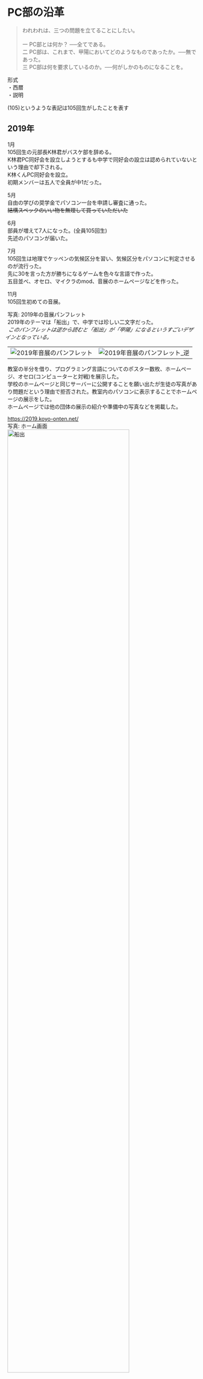 # PC部の沿革

>われわれは、三つの問題を立てることにしたい。<br><br>
>一 PC部とは何か？ ──全てである。<br>
>二 PC部は、これまで、甲陽においてどのようなものであったか。──無であった。<br>
>三 PC部は何を要求しているのか。──何がしかのものになることを。

形式<br>
・西暦<br>
・説明<br>

(105)というような表記は105回生がしたことを表す<br>
## 2019年

1月<br>
105回生の元部長K林君がバスケ部を辞める。<br>
K林君PC同好会を設立しようとするも中学で同好会の設立は認められていないという理由で却下される。<br>
K林くんPC同好会を設立。<br>
初期メンバーは五人で全員が中1だった。<br>

5月<br>
自由の学びの奨学金でパソコン一台を申請し審査に通った。<br>
~~結構スペックのいい物を無理して買っていただいた~~<br>

6月<br>
部員が増えて7人になった。(全員105回生)<br>
先述のパソコンが届いた。<br>

7月<br>
105回生は地理でケッペンの気候区分を習い、気候区分をパソコンに判定させるのが流行った。<br>
先に30を言った方が勝ちになるゲームを色々な言語で作った。<br>
五目並べ、オセロ、マイクラのmod、音展のホームページなどを作った。<br>

11月<br>
105回生初めての音展。

写真: 2019年の音展パンフレット<br>
2019年のテーマは「船出」で、中学では珍しい二文字だった。<br>
<span style="display: inline-block; transform: skewX(-25deg);">このパンフレットは逆から読むと「船出」が「甲陽」になるというすごいデザインとなっている。<br>
<table>
    <tr>
        <td><img src="./Assets/2019_pamphlet.jpeg" alt="2019年音展のパンフレット"></td>
        <td><img src="./Assets/2019_pamphlet_upside_down.jpeg" alt="2019年音展のパンフレット_逆"></td>
    </tr>
</table>

教室の半分を借り、プログラミング言語についてのポスター数枚、ホームページ、オセロ(コンピューターと対戦)を展示した。<br>
学校のホームページと同じサーバーに公開することを願い出たが生徒の写真があり問題だという理由で拒否された。教室内のパソコンに表示することでホームページの展示をした。<br>
ホームページでは他の団体の展示の紹介や準備中の写真などを掲載した。<br>

https://2019.koyo-onten.net/<br>
写真: ホーム画面<br>
<img src="./Assets/funade.png" alt="船出" width="80%">

写真: PC同好会準備中の様子<br>
手前のパソコンでホームページ、オセロの展示をし、右側の仕切り板でポスターを展示した。<br>
<img src="./Assets/2019_room.jpg" alt="2019年音展の写真" width="50%">

オセロに関してはオセロ全国大会一位の子とそのお父様が来られて、ボコボコにされた。((そんなに弱いとは思わないが...))<br>
https://bjcodes.net:1140/othello.html<br>

写真: 配布した部誌<br>
<img src="./Assets/2019_bushi.jpeg" alt="2019年音展の部誌" width="50%">

また、106回生が数名入部して部員は10人になった。<br>
音展後にボールを転がして迷路のゴールを目指すというゲームを作った。<br>

12月<br>
105回生はパソコンを自作したり、競技プログラミング(以下競プロ)を始めたりした。<br>

## 2020年

1月<br>
105回生は国語で漢文の返り点を学んだので、返り点から読み順を出力するプログラムを書いた。<br>

2月<br>
**新型コロナウイルスの影響で学校が休みになった**<br>
学年末考査消滅<br>
休みが続きゲームにも飽きたので競プロに勤しむ部員が増え、競プロブームが起こった。<br>
学校が再開して忙しくなる7月まで続いた。<br>
105回生①AtCorder灰→茶<br>

3月<br>
105回生②AtCorder灰→茶<br>

5月<br>
[GitHub](https://github.com/)という、ファイルの変更履歴を保存できるサービスの勉強を始めた。<br>
オンライン授業で三角関数を習った。<br>
105回生①AtCorder茶→緑<br>
105回生②AtCorder茶→緑<br>

7月<br>
この頃まで登校後に物理準備室でパソコンを預かってもらっていたが、PC同好会専用ロッカーを買ってもらえることになった。<br>
PC同好会のロゴのデザインはこのロッカーの鍵や物理講義室の鍵が付けてあったオブジェのようなものが元になっている。<br>

写真: PC同好会ロゴ<br>
<img src="./Assets/pc_logo.png" alt="PC同好会のロゴ" width="50%">

8月<br>
音展のために、中学校を360度カメラで撮影し、中学のストリートビューを作り始めた。three.jsというものを使った。<br>

10月<br>
ある部員がSVGからPNGに変換するプログラムを書いた。<br>
ストリートビュー作成のため長い廊下を通行止めにし、校内のあちこちを撮った。顔はもちろん人が写るのが許されていなかったためである。一部は画像編集で自然に消した。<br>

11月<br>
105回生2回目の音展。<br>

写真: 2020年の音展パンフレット<br>
2020年のテーマは「道」だった。写真の絵は部員のH君が描いた。<br>
<img src="./Assets/2020_pamphlet.jpeg" alt="2020年音展のパンフレット" width="50%">

この音展では展示スペースを設けず、学校のサーバーを借りてオンラインで発表した。<br>
https://2020.koyo-onten.net/<br>

写真: ホーム画面<br>
<img src="./Assets/michi.png" alt="michi" width="80%">

学校のサーバーだけに頼るのはデバッグが困難だった。<br>
ホームページやストリートビューを校内のQRコードからアクセスして見ていただいた。<br>

音展後にはマリオの1-1を自作したりUnityで音ゲーを作ったりした。<br>
## 2021年

2月<br>
先述のマリオが完成した。<br>
この頃部員は12名いた。<br>

3月<br>
105回生は全員高校へ進学となり、中学のPC同好会は実質消滅した。<br>

4月<br>
高校でPC同好会が再び設立された。<br>
部員は9人となった。<br>
複数の部員がパソコンを買い替えた。<br>

6月<br>
Vue.jsというものの学習を始めた。<br>
高校版のストリートビューを作り始めた。<br>

7月<br>
カメラを[Raspberry Pi](https://www.raspberrypi.com/)というスマホサイズのコンピューターで制御することで定点撮影をしタイムラプスを作った。<br>

写真: 使われたRaspberry Pi<br>
<img src="./Assets/zoi_raspi.jpeg" alt="ZOIのラズパイ" width="50%">

[全国中学高校Webコンテスト](https://webcon.japias.jp/index.html)(以下webコン)に参加登録をした。都市鉱山について調べることにした。<br>

8月<br>
高校を3Dモデルで再現した。

9月<br>
高校の音展は通常9月だが、この年は延期となって11月開催となった。

10月<br>
105回生は数学でベクトルを習った<br>
ベクトルを使ってお絵描きができるプログラムを書いた。<br>
ある部員は[ウェブデザイン技能検定](https://www.webdesign.gr.jp/)(3級)に合格した。<br>
webコンのためにMarkdownをHTMLに変換するプログラムを書いた。<br>
10月14日に兵庫県加東市にあるパナソニックエコテクノロジーセンター（PETEC）に見学に行った。<br>

写真: 見学の様子<br>
<img src="./Assets/petec.png" alt="petec" width="80%">

11月<br>
音展のホームページやwebコンのための作品作りをした。<br>
webコンに関しては最初の審査まで時間がなかったため、11月19日に行われた校外学習の摩耶山ハイキングでパソコンを持参し、山頂で調整をした。<br>
<span style="display: inline-block; transform: skewX(-25deg);">&nbsp;本来このハイキングは105回生が中一の時に行われるはずだったが、三年連続で雨で中止となり高一ですることになった。</span><br>

105回生3度目の音展<br>

写真: 2021年の音展パンフレット<br>
2021年のテーマは「男祭り<span style="font-size: 10px;">音</span><span style="font-size: 5px;">the moun</span><span style="font-size: 10px;">展</span>」だった。<br>
<img src="./Assets/2021_pamphlet.png" alt="2021年音展のパンフレット" width="50%">

音展のホームページや高校のストリートビューをPC同好会所有のサーバーで公開した。<br>
https://2021.koyo-onten.net/<br>

写真: ホーム画面<br>
<img src="./Assets/otoko.png" alt="otoko" width="80%">

2022年は不必要という理由で予算請求をしなかった。

音展の頃は学校で風邪が流行っており、部員の半分はしんどかった。<br>

12月<br>
部員3名はポートアイランドの理化学研究所にある[富嶽](https://www.fujitsu.com/jp/about/businesspolicy/tech/fugaku/)を使ったプログラミングができる会に参加した。<br>
~~とは言っても使うのは富嶽のごく一部だが~~<br>
冊子の小問の誘導に沿ってプログラムを組んでいくことで素数ゼミ[(wiki)](https://ja.wikipedia.org/wiki/%E5%91%A8%E6%9C%9F%E3%82%BC%E3%83%9F)の謎を解こうという<br>
形式だった。<br>
富嶽は並列して多くの処理を同時に行えるので普通のパソコンでは到底終わらない計算量でも数十秒でできた。<br>
当日は正月前で、多くの研究者が休暇中に計算してもらえるよう富嶽の予約を入れていたのでなかなか順番が回ってこなかった。<br>
また、NHKの取材が入り、一人の部員のインタビューが放送された。<br>

写真 右:理化学研究所入口 左: 計算結果を表にしたもの<br>
<table>
    <tr>
        <td><img src="./Assets/rikagaku.jpeg" alt="理化学研究所"></td>
        <td><img src="./Assets/fugaku_output.jpg" alt="素数ゼミのグラフ"></td>
    </tr>
</table>

ある部員は[ウェブデザイン技能検定](https://www.webdesign.gr.jp/)(2級)に合格した<br>

## 2022年

1月<br>
PHPの勉強を始めた<br>
PC同好会はwebコンの審査を次々と通過していった。<br>
最後の審査に向けて、ページの英訳やその他最終調整をした。<br>

2月<br>
ある部員はRaspberry Pi(先述)が家にあるのを思い出し、発掘して使い出した。<br>

写真: そのRaspberry Pi(小学生の時に買ったもの、Raspberry Pi 1B)<br>
<img src="./Assets/bj_raspi.jpeg" alt="bjのラズパイ" width="50%">

音展のために買い替えようと思ったが半導体不足で新しいものが販売されておらず買えなかった。<br>

3月<br>
webコンで<span style="color:orange;">金賞</span>をとった。<br>

写真: ホーム画面<br>
<img src="./Assets/webcon_page.png" alt="webcon" width="80%">

作品 [右ポケットの中の資源を求めて(大会所有URL)](https://contest.japias.jp/tqj24/240166C/) [予備用リンク(GitHub)](https://koyo-pc.github.io/Web-Contest/#)<br>

作品と共に提出した動画
<video src="./Assets/webcon.mp4" controls width="80%"></video>

校長先生に直接表彰していただいた。<br>

写真: 表彰状<br>
<img src="./Assets/webcon_cert.jpg" alt="webコン表彰状" width="50%">

ボディトラッカーを自作しようとした。<br>
Gaia EDR3という星のデータを使って星空の画像を作った。<br>

4月<br>
PHPを使って掲示板を作った。また通信方式やWebSocketという技術の勉強をした。<br>
MIDI形式の音楽ファイルを再生するプログラムを書いた。(キーボードが表示される凝ったもの)<br>

[パソコン甲子園モバイル部門](https://pckoshien.u-aizu.ac.jp/mobile/)(以下PCK)に出場することに決める。(105×3)<br>
「温故知新」のテーマに沿ってアプリを作ることが求められた。

5月<br>
MikuMikuDanceを使って3Dモデルを動かした。<br>
node.jsとWebSocketの技術を使って掲示板を作ろうと思った。<br>
Neovimの学習を始めた。

6月<br>
105回生は修学旅行で北海道に行った。<br>
PCKにために流行しているものの盛衰を予測するアプリを作ることにする。<br>
アプリ名はK林の意向で「TrenDiverse」になった<br>
チーム名もK林の意向で「sprouts」になった。もやし三人組だかららしい。<br>

7月<br>
夏休みに入った。掲示板を完成させた。<br>
WebSocketという技術を使っており同時に接続している人にリアルタイムで投稿が送信される(LINEみたいな感じ)
https://bjcodes.net:1137/wss.html<br>

PCK一次予選(書類選考)を突破<br>

写真: 掲示板のイメージ画像<br>
<img src="./Assets/2chan.png" alt="2ちゃん" width="50%">

8月<br>
部員が一名増えた。<br>
PCK用のアプリ制作を進めた。社畜状態。<br>

VRジェットコースターの制作を始めた。VRゴーグルで流す映像を作った。<br>
写真: 映像からの切り抜き<br>
<img src="./Assets/vr_image.png" alt="VR映像" width="50%">

[実際の映像はこちら(YouTube)](https://www.youtube.com/watch?v=eYh30M4UFek&ab_channel=%E7%94%B2%E9%99%BD%E5%AD%A6%E9%99%A2PC%E5%90%8C%E5%A5%BD%E4%BC%9A)<br>
没入感はユニバのものよりすごいらしい。<br>

PC同好会公式Tシャツを作った。

写真 右:シャツの前面 左: シャツの後面<br>
<table>
    <tr>
        <td><img src="./Assets/shirt_front.jpg" alt="シャツの前面"></td>
        <td><img src="./Assets/shirt_back.jpg" alt="シャツの後面"></td>
    </tr>
</table>
全面の「PC」は実行できるコードでできている。<br>
写真: 出力の文字列(PC同好会のロゴ)<br>
<img src="./Assets/shirt_output.png" alt="Tシャツ出力" width="25%">

多くの部員が旅行に行った。<br>

9月<br>
音展の準備を進めた。<br>
VRジェットコースターの椅子を動かす回路を作った。<br>

写真: 回路制作の様子<br>
<img src="./Assets/vr_chair.jpg" alt="VRの回路" width="50%">

制作途中で回路に想定より大きい電圧がかかってしまって発火し、使えなくなったので椅子を動かすのは断念した。部品は装飾品にした。<br>

写真: 装飾の様子<br>
<img src="./Assets/YIYI.jpg" alt="YIYI" width="50%">

二人で対戦できる早押しゲームを作った<br>
https://bjcodes.net:1140/gun/wss.html<br>

写真: ゲームの画面<br>
<img src="./Assets/hayauchi.png" alt="早打ちゲーム" width="50%">

画像をボトルキャップで表現した時の完成イメージを出力するプログラムを書いた<br>
https://bjcodes.net:1140/mosaic/index.html<br>

写真: 出力例<br>
<img src="./Assets/mosaic.png" alt="モザイク" width="50%">

画像を文字で表現して表示するものを作った。<br>
https://bjcodes.net:1140/mosaic/ascii.html<br>

写真: 出力例(部誌の表紙に加工したもの)<br>
<img src="./Assets/araki.png" alt="ASCII" width="50%">

2022年音展のテーマは「宴JOY」<br>
PC部はホームページ、VRジェットコースター、掲示板、ハッキング講座、部誌を発表。<br>
音展の公式ホームページはPC同好会所有のサーバーで公開した。<br>
https://2022.koyo-onten.net/<br>

写真: ホーム画面<br>
<img src="./Assets/enjoy.png" alt="ホームページ" width="80%">

VRジェットコースターは予想以上に繁盛した。<br>

<table>
    <tr>
        <td><img src="./Assets/VR_1.jpg" alt="VR_1"></td>
        <td><img src="./Assets/VR_2.jpg" alt="VR_2"></td>
    </tr>
    <tr>
        <td><img src="./Assets/VR_3.jpg" alt="VR_3"></td>
        <td><img src="./Assets/VR_4.jpg" alt="VR_4"></td>
    </tr>
</table>

ハッキング講座を物理講義室で行った。<br>

<img src="./Assets/ZOI_speech.jpg" alt="ハッキング講座" width="50%">

2022年はパンフレットも制作した<br>

予算はPC同好会とVRジェットコースター(PC同好会とは独立した団体にした)合わせて10万超をもらう<br>

写真: VRジェットコースターの詳細<br>
<table>
    <tr>
        <td><img src="./Assets/yosan_2022_1.jpg" alt="yosan_2022_1"></td>
        <td><img src="./Assets/yosan_2022_2.jpg" alt="yosan_2022_2"></td>
    </tr>
</table>

10月<br>
急いでPCKの準備をする。

11月<br>
PCKのアプリが完成。Twitter APIでTwitterでのトレンドを予測し、過去の膨大なトレンドデータから今後の話題度の推移を予測する。<br>
~~イー○ンマスクのせいでもうTwitter APIは無料で使えない~~

写真: (左)濃い赤が現在までの話題度の推移、薄い赤が今後の予測 (右)約一日後に確認した時のグラフ 流行の終了の予測精度は高い<br>
<table>
    <tr>
        <td><img src="./Assets/pck_7.png" alt="pck_7"></td>
        <td><img src="./Assets/pck_8.png" alt="pck_8"></td>
    </tr>
</table>

[プレゼンの様子(YouTube)](https://www.youtube.com/watch?v=MlwzOW7JC8A&list=PLQCCg6JMgI3SeIY2n30lF4eyb-hpykp4A&index=8&ab_channel=%E7%94%B2%E9%99%BD%E5%AD%A6%E9%99%A2PC%E5%90%8C%E5%A5%BD%E4%BC%9A)<br>
[デモセッションの様子(YouTube)](https://www.youtube.com/watch?v=KfAA74LdCc0&list=PLQCCg6JMgI3SeIY2n30lF4eyb-hpykp4A&index=9&ab_channel=%E7%94%B2%E9%99%BD%E5%AD%A6%E9%99%A2PC%E5%90%8C%E5%A5%BD%E4%BC%9A)<br>

結果「バンタン賞(企業賞)」と「ベストデザイン賞を受賞」。商品は奨学金計15万(一人5万)と各人にペンタブ、菓子詰め合わせ、桃ジュース。<br>

<table>
    <tr>
        <td><img src="./Assets/pck_2.png" alt="pck_2"></td>
        <td><img src="./Assets/pck_1.png" alt="pck_1"></td>
    </tr>
    <tr>
        <td><img src="./Assets/pck_3.png" alt="pck_3"></td>
        <td><img src="./Assets/pck_4.png" alt="pck_4"></td>
    </tr>
    <tr>
        <td><img src="./Assets/pck_5.png" alt="pck_5"></td>
        <td><img src="./Assets/pck_6.png" alt="pck_6"></td>
    </tr>
</table>

PCK後は競プロが流行った。<br>
105回生③AtCorder灰→茶<br>

12月<br>
この時点でPC同好会は105回生(当時高2)+106回生(当時高1)ごく少数で構成されており深刻に消滅が懸念される。そもそも勧誘をしていなかった。<br>
積極的に勧誘をする方針に変わった。<br>

2023年<br>

2月<br>
105回生③AtCorder茶→緑<br>

3月<br>
勧誘用のポスターを作成<br>

4月<br>
多くの107回生が入部し、部員数は30人を超える。<br>
105回生はプログラミング教育に当たる。<br>
部員が増えたので部会を開くことにする<br>

5月<br>
「速読英単語」という英語教材の音声がブラウザで配布されているだけで速度調整が細かくできないことに怒り、自分で再生ツールを作成(105)<br>
Raspberry Piを買い替え、サーバーをDockerを使って管理するようにした。(105)<br>
AtCoderの精進を促すための通知Botを制作(105)<br>

6月<br>
部員をチームに分け、音展の役割分担をする(106)<br>
<img src="./Assets/onten_team.jpg" alt="役割分担" width="50%">

8月<br>
学校上空にドローンを飛ばし校舎を空撮(107)<br>
Blenderを勉強(107)<br>
VRジェットコースターに使われる校舎の3Dモデルを改良する。(107)<br>
アセンブリに触れる(107)<br>
105回生③AtCorder緑→水<br>
107回生①AtCorder灰→茶<br>

9月<br>
音展のためにホームページを制作(106×1+107×5)<br>
音展用にARによる案内ツールを作ろうとする(107)<br>
PCKプログラミング部門に出場する。(105×1+107×1) チーム名は「sprouts」を引き継ぐ。<br>

写真: 予選の様子<br>
<img src="./Assets/PCK_yosen.jpg" alt="PCK予選" width="80%">

2023年音展のテーマは「New ERA」<br>

写真: ホームページの写真<br>
<img src="./Assets/nera.png" alt="nera" width="80%">
https://2023.koyo-onten.net/<br>
2023年はRubyをベースに制作した。<br>

予算は28100円もらった<br>

写真: 2023年度予算金額の表<br>
<img src="./Assets/yosan_2023.jpg" alt="2023_yosan" width="80%">

VRジェットコースターはモデルが改良されとてもリアルになった。またコースも変更された。<br>

写真: モデルの写真<br>
<img src="./Assets/vr_model_1.png" alt="model_1" width="80%">
<img src="./Assets/vr_model_2.png" alt="model_2" width="80%">






















